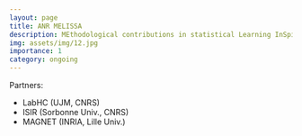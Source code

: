 ```yaml
---
layout: page
title: ANR MELISSA
description: MEthodological contributions in statistical Learning InSpired by SurfAce engineering
img: assets/img/12.jpg
importance: 1
category: ongoing
---
```


Partners:

- LabHC (UJM, CNRS)
- ISIR (Sorbonne Univ., CNRS)
- MAGNET (INRIA, Lille Univ.)

